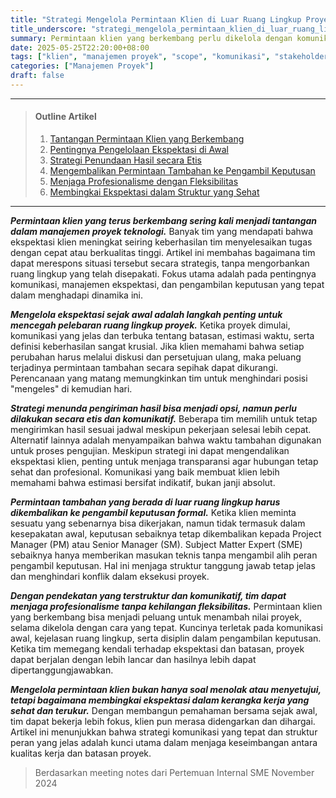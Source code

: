 ```yaml
---
title: "Strategi Mengelola Permintaan Klien di Luar Ruang Lingkup Proyek"
title_underscore: "strategi_mengelola_permintaan_klien_di_luar_ruang_lingkup_proyek"
summary: Permintaan klien yang berkembang perlu dikelola dengan komunikasi efektif dan struktur pengambilan keputusan yang jelas. Artikel ini membahas strategi menjaga ruang lingkup proyek tanpa mengorbankan profesionalisme dan fleksibilitas tim.
date: 2025-05-25T22:20:00+08:00
tags: ["klien", "manajemen proyek", "scope", "komunikasi", "stakeholder"]
categories: ["Manajemen Proyek"]
draft: false
---
```


---
> #### Outline Artikel
> 1. [Tantangan Permintaan Klien yang Berkembang](#permintaan-klien)
> 2. [Pentingnya Pengelolaan Ekspektasi di Awal](#pengelolaan-ekspektasi)
> 3. [Strategi Penundaan Hasil secara Etis](#penundaan-hasil)
> 4. [Mengembalikan Permintaan Tambahan ke Pengambil Keputusan](#permintaan-tambahan)
> 5. [Menjaga Profesionalisme dengan Fleksibilitas](#profesionalisme-fleksibel)
> 6. [Membingkai Ekspektasi dalam Struktur yang Sehat](#kerangka-ekspektasi)
---

<span id="permintaan-klien"></span>

***Permintaan klien yang terus berkembang sering kali menjadi tantangan dalam manajemen proyek teknologi.*** Banyak tim yang mendapati bahwa ekspektasi klien meningkat seiring keberhasilan tim menyelesaikan tugas dengan cepat atau berkualitas tinggi. Artikel ini membahas bagaimana tim dapat merespons situasi tersebut secara strategis, tanpa mengorbankan ruang lingkup yang telah disepakati. Fokus utama adalah pada pentingnya komunikasi, manajemen ekspektasi, dan pengambilan keputusan yang tepat dalam menghadapi dinamika ini.

<span id="pengelolaan-ekspektasi"></span>

***Mengelola ekspektasi sejak awal adalah langkah penting untuk mencegah pelebaran ruang lingkup proyek.*** Ketika proyek dimulai, komunikasi yang jelas dan terbuka tentang batasan, estimasi waktu, serta definisi keberhasilan sangat krusial. Jika klien memahami bahwa setiap perubahan harus melalui diskusi dan persetujuan ulang, maka peluang terjadinya permintaan tambahan secara sepihak dapat dikurangi. Perencanaan yang matang memungkinkan tim untuk menghindari posisi "mengeles" di kemudian hari.

<span id="penundaan-hasil"></span>

***Strategi menunda pengiriman hasil bisa menjadi opsi, namun perlu dilakukan secara etis dan komunikatif.*** Beberapa tim memilih untuk tetap mengirimkan hasil sesuai jadwal meskipun pekerjaan selesai lebih cepat. Alternatif lainnya adalah menyampaikan bahwa waktu tambahan digunakan untuk proses pengujian. Meskipun strategi ini dapat mengendalikan ekspektasi klien, penting untuk menjaga transparansi agar hubungan tetap sehat dan profesional. Komunikasi yang baik membuat klien lebih memahami bahwa estimasi bersifat indikatif, bukan janji absolut.

<span id="permintaan-tambahan"></span>

***Permintaan tambahan yang berada di luar ruang lingkup harus dikembalikan ke pengambil keputusan formal.*** Ketika klien meminta sesuatu yang sebenarnya bisa dikerjakan, namun tidak termasuk dalam kesepakatan awal, keputusan sebaiknya tetap dikembalikan kepada Project Manager (PM) atau Senior Manager (SM). Subject Matter Expert (SME) sebaiknya hanya memberikan masukan teknis tanpa mengambil alih peran pengambil keputusan. Hal ini menjaga struktur tanggung jawab tetap jelas dan menghindari konflik dalam eksekusi proyek.

<span id="profesionalisme-fleksibel"></span>

***Dengan pendekatan yang terstruktur dan komunikatif, tim dapat menjaga profesionalisme tanpa kehilangan fleksibilitas.*** Permintaan klien yang berkembang bisa menjadi peluang untuk menambah nilai proyek, selama dikelola dengan cara yang tepat. Kuncinya terletak pada komunikasi awal, kejelasan ruang lingkup, serta disiplin dalam pengambilan keputusan. Ketika tim memegang kendali terhadap ekspektasi dan batasan, proyek dapat berjalan dengan lebih lancar dan hasilnya lebih dapat dipertanggungjawabkan.

<span id="kerangka-ekspektasi"></span>

***Mengelola permintaan klien bukan hanya soal menolak atau menyetujui, tetapi bagaimana membingkai ekspektasi dalam kerangka kerja yang sehat dan terukur.*** Dengan membangun pemahaman bersama sejak awal, tim dapat bekerja lebih fokus, klien pun merasa didengarkan dan dihargai. Artikel ini menunjukkan bahwa strategi komunikasi yang tepat dan struktur peran yang jelas adalah kunci utama dalam menjaga keseimbangan antara kualitas kerja dan batasan proyek.

>Berdasarkan meeting notes dari Pertemuan Internal SME November 2024
